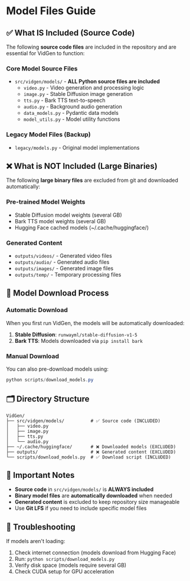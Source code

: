 # Model Files Guide

## ✅ What IS Included (Source Code)

The following **source code files** are included in the repository and are essential for VidGen to function:

### Core Model Source Files
- `src/vidgen/models/` - **ALL Python source files are included**
  - `video.py` - Video generation and processing logic
  - `image.py` - Stable Diffusion image generation
  - `tts.py` - Bark TTS text-to-speech
  - `audio.py` - Background audio generation
  - `data_models.py` - Pydantic data models
  - `model_utils.py` - Model utility functions

### Legacy Model Files (Backup)
- `legacy/models.py` - Original model implementations

## ❌ What is NOT Included (Large Binaries)

The following **large binary files** are excluded from git and downloaded automatically:

### Pre-trained Model Weights
- Stable Diffusion model weights (several GB)
- Bark TTS model weights (several GB)  
- Hugging Face cached models (~/.cache/huggingface/)

### Generated Content
- `outputs/videos/` - Generated video files
- `outputs/audio/` - Generated audio files
- `outputs/images/` - Generated image files
- `outputs/temp/` - Temporary processing files

## 🔄 Model Download Process

### Automatic Download
When you first run VidGen, the models will be automatically downloaded:

1. **Stable Diffusion**: `runwayml/stable-diffusion-v1-5`
2. **Bark TTS**: Models downloaded via `pip install bark`

### Manual Download
You can also pre-download models using:

```powershell
python scripts/download_models.py
```

## 🗂️ Directory Structure

```
VidGen/
├── src/vidgen/models/          # ✅ Source code (INCLUDED)
│   ├── video.py
│   ├── image.py  
│   ├── tts.py
│   └── audio.py
├── ~/.cache/huggingface/       # ❌ Downloaded models (EXCLUDED)
├── outputs/                    # ❌ Generated content (EXCLUDED)
└── scripts/download_models.py  # ✅ Download script (INCLUDED)
```

## 🚨 Important Notes

- **Source code** in `src/vidgen/models/` is **ALWAYS included**
- **Binary model files** are **automatically downloaded** when needed
- **Generated content** is excluded to keep repository size manageable
- Use **Git LFS** if you need to include specific model files

## 🔧 Troubleshooting

If models aren't loading:

1. Check internet connection (models download from Hugging Face)
2. Run: `python scripts/download_models.py`
3. Verify disk space (models require several GB)
4. Check CUDA setup for GPU acceleration
